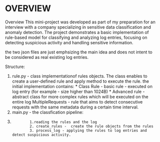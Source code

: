 # OVERVIEW
Overview
This mini-project was developed as part of my preparation for an interview with a company specializing in sensitive data classification and anomaly detection.
The project demonstrates a basic implementation of rule-based model for classifying and analyzing log entries, focusing on detecting suspicious activity and handling sensitive information.

the two json files are just emphsizing the main idea and does not intent to be considered as real existing log entries.

Structure:
  1. rule.py - class implementationof rules objects.
                The class enables to create a user-defined rule and apply method to execute the rule.
                 the initial implementation contains:
                 * Class Rule - basic rule - executed on log entry (for example - size higher than 1024B)
                 * Advanced rule - abstract class for more complex rules which will be executed on the entire log
                     MultipleRequests - rule that aims to detect consecutive requests with the same metadata during a certain time interval. 
  3. main.py - the classfication pipeline:
  4.             1.reading the rules and the log
                 2. create_rules -  create the rule objects from the rules
                 3. process_log - applying the rules to log entries and detect suspicious activity.
